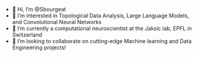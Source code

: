 - 👋 Hi, I’m @Sbourgeat
- 👀 I’m interested in Topological Data Analysis, Large Language Models, and Convolutional Neural Networks 
- 🌱 I’m currently a computational neuroscientist at the Jaksic lab, EPFL in Switzerland
- 💞️ I’m looking to collaborate on cutting-edge Machine learning and Data Engineering projects!

<!---
Sbourgeat/Sbourgeat is a ✨ special ✨ repository because its `README.md` (this file) appears on your GitHub profile.
You can click the Preview link to take a look at your changes.
--->
